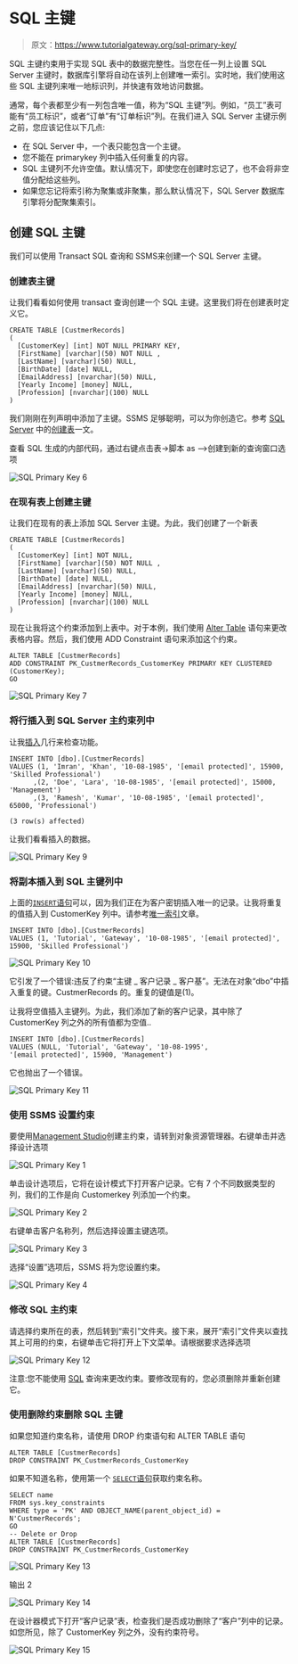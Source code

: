 # SQL 主键

> 原文：<https://www.tutorialgateway.org/sql-primary-key/>

SQL 主键约束用于实现 SQL 表中的数据完整性。当您在任一列上设置 SQL Server 主键时，数据库引擎将自动在该列上创建唯一索引。实时地，我们使用这些 SQL 主键列来唯一地标识列，并快速有效地访问数据。

通常，每个表都至少有一列包含唯一值，称为“SQL 主键”列。例如，“员工”表可能有“员工标识”，或者“订单”有“订单标识”列。在我们进入 SQL Server 主键示例之前，您应该记住以下几点:

*   在 SQL Server 中，一个表只能包含一个主键。
*   您不能在 primarykey 列中插入任何重复的内容。
*   SQL 主键列不允许空值。默认情况下，即使您在创建时忘记了，也不会将非空值分配给这些列。
*   如果您忘记将索引称为聚集或非聚集，那么默认情况下，SQL Server 数据库引擎将分配聚集索引。

## 创建 SQL 主键

我们可以使用 Transact SQL 查询和 SSMS来创建一个 SQL Server 主键。

### 创建表主键

让我们看看如何使用 transact 查询创建一个 SQL 主键。这里我们将在创建表时定义它。

```
CREATE TABLE [CustmerRecords]
(
  [CustomerKey] [int] NOT NULL PRIMARY KEY,
  [FirstName] [varchar](50) NOT NULL ,
  [LastName] [varchar](50) NULL,
  [BirthDate] [date] NULL,
  [EmailAddress] [nvarchar](50) NULL,
  [Yearly Income] [money] NULL,
  [Profession] [nvarchar](100) NULL
)
```

我们刚刚在列声明中添加了主键。SSMS 足够聪明，可以为你创造它。参考 [SQL Server](https://www.tutorialgateway.org/sql/) 中的[创建表](https://www.tutorialgateway.org/sql-create-table/)一文。

查看 SQL 生成的内部代码，通过右键点击表->脚本 as –>创建到新的查询窗口选项

![SQL Primary Key 6](img/99dbb52b94b7b76ff2a1b885632b2bd5.png)

### 在现有表上创建主键

让我们在现有的表上添加 SQL Server 主键。为此，我们创建了一个新表

```
CREATE TABLE [CustmerRecords]
(
  [CustomerKey] [int] NOT NULL,
  [FirstName] [varchar](50) NOT NULL ,
  [LastName] [varchar](50) NULL,
  [BirthDate] [date] NULL,
  [EmailAddress] [nvarchar](50) NULL,
  [Yearly Income] [money] NULL,
  [Profession] [nvarchar](100) NULL
)
```

现在让我将这个约束添加到上表中。对于本例，我们使用 [Alter Table](https://www.tutorialgateway.org/sql-alter-table/) 语句来更改表格内容。然后，我们使用 ADD Constraint 语句来添加这个约束。

```
ALTER TABLE [CustmerRecords]   
ADD CONSTRAINT PK_CustmerRecords_CustomerKey PRIMARY KEY CLUSTERED (CustomerKey);  
GO
```

![SQL Primary Key 7](img/ee6a3bea0f495e07bf6748d613a83ff9.png)

### 将行插入到 SQL Server 主约束列中

让我[插入](https://www.tutorialgateway.org/sql-insert-statement/)几行来检查功能。

```
INSERT INTO [dbo].[CustmerRecords] 
VALUES (1, 'Imran', 'Khan', '10-08-1985', '[email protected]', 15900, 'Skilled Professional')
      ,(2, 'Doe', 'Lara', '10-08-1985', '[email protected]', 15000, 'Management')
      ,(3, 'Ramesh', 'Kumar', '10-08-1985', '[email protected]', 65000, 'Professional')

```

```
(3 row(s) affected)
```

让我们看看插入的数据。

![SQL Primary Key 9](img/b62f814e425c38f1a9039726b7f3b18a.png)

### 将副本插入到 SQL 主键列中

上面的[`INSERT`语句](https://www.tutorialgateway.org/sql-insert-statement/)可以，因为我们正在为客户密钥插入唯一的记录。让我将重复的值插入到 CustomerKey 列中。请参考[唯一索引](https://www.tutorialgateway.org/sql-unique-constraint/)文章。

```
INSERT INTO [dbo].[CustmerRecords] 
VALUES (1, 'Tutorial', 'Gateway', '10-08-1985', '[email protected]', 15900, 'Skilled Professional')

```

![SQL Primary Key 10](img/b7b55c8f7374f6521c31dc5c1eb99688.png)

它引发了一个错误:违反了约束“主键 _ 客户记录 _ 客户基”。无法在对象“dbo”中插入重复的键。CustmerRecords 的。重复的键值是(1)。

让我将空值插入主键列。为此，我们添加了新的客户记录，其中除了 CustomerKey 列之外的所有值都为空值..

```
INSERT INTO [dbo].[CustmerRecords] 
VALUES (NULL, 'Tutorial', 'Gateway', '10-08-1995', '[email protected]', 15900, 'Management')
```

它也抛出了一个错误。

![SQL Primary Key 11](img/a424e3e6d34558349b4d9e452662b529.png)

### 使用 SSMS 设置约束

要使用[Management Studio](https://www.tutorialgateway.org/sql-server-management-studio/)创建主约束，请转到对象资源管理器。右键单击并选择设计选项

![SQL Primary Key 1](img/22e521d41759b66f47bd580dfd2ad4b8.png)

单击设计选项后，它将在设计模式下打开客户记录。它有 7 个不同数据类型的列，我们的工作是向 Customerkey 列添加一个约束。

![SQL Primary Key 2](img/0a1ddf172771f7dd8abec5dc1a5ab3f2.png)

右键单击客户名称列，然后选择设置主键选项。

![SQL Primary Key 3](img/ac599f5c23bebc31ed1eb7702ba5d1ad.png)

选择“设置”选项后，SSMS 将为您设置约束。

![SQL Primary Key 4](img/7b83fc3a24cb59e7770da149d8c40b3c.png)

### 修改 SQL 主约束

请选择约束所在的表，然后转到“索引”文件夹。接下来，展开“索引”文件夹以查找其上可用的约束，右键单击它将打开上下文菜单。请根据要求选择选项

![SQL Primary Key 12](img/3bc1285cf16c6a4d0a31b8c0e8b7372a.png)

注意:您不能使用 [SQL](https://www.tutorialgateway.org/sql/) 查询来更改约束。要修改现有的，您必须删除并重新创建它。

### 使用删除约束删除 SQL 主键

如果您知道约束名称，请使用 DROP 约束语句和 ALTER TABLE 语句

```
ALTER TABLE [CustmerRecords]  
DROP CONSTRAINT PK_CustmerRecords_CustomerKey
```

如果不知道名称，使用第一个 [`SELECT`语句](https://www.tutorialgateway.org/sql-select-statement/)获取约束名称。

```
SELECT name  
FROM sys.key_constraints  
WHERE type = 'PK' AND OBJECT_NAME(parent_object_id) = N'CustmerRecords';  
GO  
-- Delete or Drop
ALTER TABLE [CustmerRecords]  
DROP CONSTRAINT PK_CustmerRecords_CustomerKey
```

![SQL Primary Key 13](img/2774eb23c5b9e98f8c2768f66be4bc9c.png)

输出 2

![SQL Primary Key 14](img/eff5d5c178ea12c164c9ec2810dba7c4.png)

在设计器模式下打开“客户记录”表，检查我们是否成功删除了“客户”列中的记录。如您所见，除了 CustomerKey 列之外，没有约束符号。

![SQL Primary Key 15](img/82e73bc7083e43a59ea3a65d3dc79ff6.png)